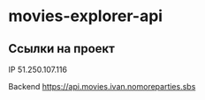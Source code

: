 # movies-explorer-api

## Ссылки на проект

IP 51.250.107.116

Backend https://api.movies.ivan.nomoreparties.sbs
